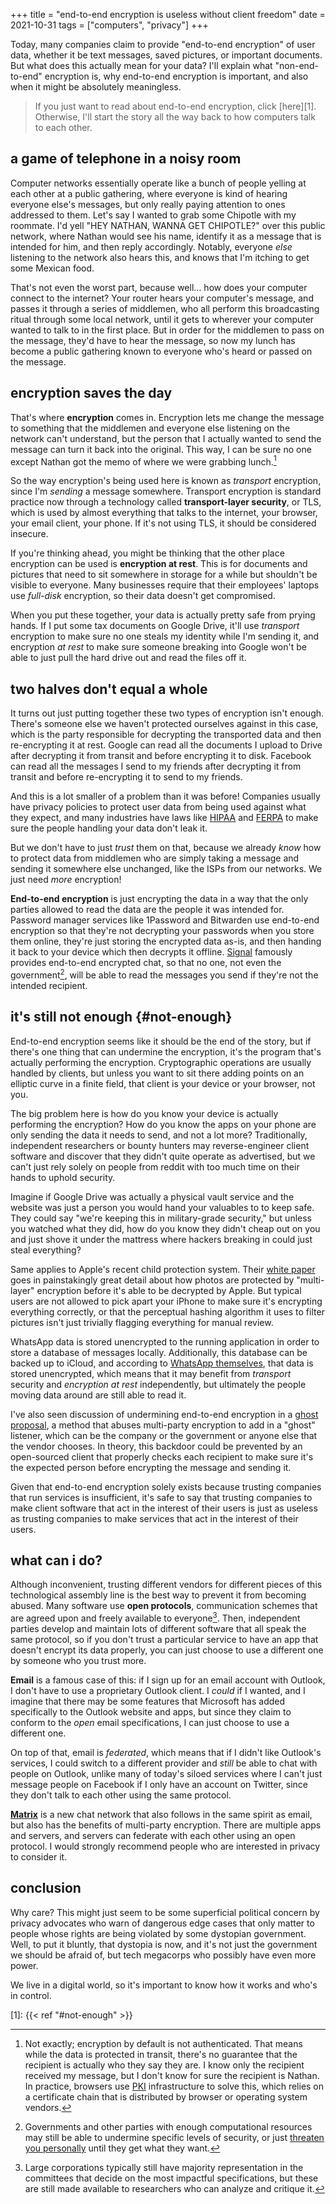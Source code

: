 +++
title = "end-to-end encryption is useless without client freedom"
date = 2021-10-31
tags = ["computers", "privacy"]
+++

Today, many companies claim to provide "end-to-end encryption" of user data,
whether it be text messages, saved pictures, or important documents. But what
does this actually mean for your data? I'll explain what "non-end-to-end"
encryption is, why end-to-end encryption is important, and also when it might
be absolutely meaningless.<!--more-->

> If you just want to read about end-to-end encryption, click [here][1].
> Otherwise, I'll start the story all the way back to how computers talk to
> each other.

a game of telephone in a noisy room
---

Computer networks essentially operate like a bunch of people yelling at each
other at a public gathering, where everyone is kind of hearing everyone else's
messages, but only really paying attention to ones addressed to them. Let's say
I wanted to grab some Chipotle with my roommate. I'd yell "HEY NATHAN, WANNA GET
CHIPOTLE?" over this public network, where Nathan would see his name, identify
it as a message that is intended for him, and then reply accordingly.  Notably,
everyone _else_ listening to the network also hears this, and knows that I'm
itching to get some Mexican food.

That's not even the worst part, because well... how does your computer connect
to the internet? Your router hears your computer's message, and passes it
through a series of middlemen, who all perform this broadcasting ritual through
some local network, until it gets to wherever your computer wanted to talk to in
the first place.  But in order for the middlemen to pass on the message, they'd
have to hear the message, so now my lunch has become a public gathering known to
everyone who's heard or passed on the message.

encryption saves the day
---

That's where **encryption** comes in. Encryption lets me change the message to
something that the middlemen and everyone else listening on the network can't
understand, but the person that I actually wanted to send the message can turn
it back into the original. This way, I can be sure no one except Nathan got the
memo of where we were grabbing lunch.[^3]

So the way encryption's being used here is known as _transport_ encryption,
since I'm _sending_ a message somewhere. Transport encryption is standard
practice now through a technology called **transport-layer security**, or TLS,
which is used by almost everything that talks to the internet, your browser,
your email client, your phone. If it's not using TLS, it should be considered
insecure.

If you're thinking ahead, you might be thinking that the other place encryption
can be used is **encryption at rest**. This is for documents and pictures that
need to sit somewhere in storage for a while but shouldn't be visible to
everyone. Many businesses require that their employees' laptops use _full-disk_
encryption, so their data doesn't get compromised.

When you put these together, your data is actually pretty safe from prying
hands. If I put some tax documents on Google Drive, it'll use _transport_
encryption to make sure no one steals my identity while I'm sending it, and
encryption _at rest_ to make sure someone breaking into Google won't be able to
just pull the hard drive out and read the files off it.

two halves don't equal a whole
---

It turns out just putting together these two types of encryption isn't enough.
There's someone else we haven't protected ourselves against in this case, which
is the party responsible for decrypting the transported data and then
re-encrypting it at rest. Google can read all the documents I upload to Drive
after decrypting it from transit and before encrypting it to disk. Facebook can
read all the messages I send to my friends after decrypting it from transit and
before re-encrypting it to send to my friends.

And this is a lot smaller of a problem than it was before! Companies usually
have privacy policies to protect user data from being used against what they
expect, and many industries have laws like [HIPAA][hipaa] and [FERPA][ferpa] to
make sure the people handling your data don't leak it.

But we don't have to just _trust_ them on that, because we already _know_ how
to protect data from middlemen who are simply taking a message and sending it
somewhere else unchanged, like the ISPs from our networks. We just need _more_
encryption!

**End-to-end encryption** is just encrypting the data in a way that the only
parties allowed to read the data are the people it was intended for. Password
manager services like 1Password and Bitwarden use end-to-end encryption so that
they're not decrypting your passwords when you store them online, they're just
storing the encrypted data as-is, and then handing it back to your device which
then decrypts it offline. [Signal][signal] famously provides end-to-end
encrypted chat, so that no one, not even the government[^1], will be able to
read the messages you send if they're not the intended recipient.

it's still not enough {#not-enough}
---

End-to-end encryption seems like it should be the end of the story, but if
there's one thing that can undermine the encryption, it's the program that's
actually performing the encryption. Cryptographic operations are usually handled
by clients, but unless you want to sit there adding points on an elliptic curve
in a finite field, that client is your device or your browser, not you.

The big problem here is how do you know your device is actually performing the
encryption? How do you know the apps on your phone are only sending the data it
needs to send, and not a lot more? Traditionally, independent researchers or
bounty hunters may reverse-engineer client software and discover that they
didn't quite operate as advertised, but we can't just rely solely on people
from reddit with too much time on their hands to uphold security.

Imagine if Google Drive was actually a physical vault service and the website
was just a person you would hand your valuables to to keep safe. They could say
"we're keeping this in military-grade security," but unless you watched what
they did, how do you know they didn't cheap out on you and just shove it under
the mattress where hackers breaking in could just steal everything?

Same applies to Apple's recent child protection system. Their [white
paper][csam] goes in painstakingly great detail about how photos are protected
by "multi-layer" encryption before it's able to be decrypted by Apple. But
typical users are not allowed to pick apart your iPhone to make sure it's
encrypting everything correctly, or that the perceptual hashing algorithm it
uses to filter pictures isn't just trivially flagging everything for manual
review.

WhatsApp data is stored unencrypted to the running application in order to
store a database of messages locally. Additionally, this database can be backed
up to iCloud, and according to [WhatsApp themselves][whatsapp], that data is
stored unencrypted, which means that it may benefit from _transport_ security
and _encryption at rest_ independently, but ultimately the people moving data
around are still able to read it.

I've also seen discussion of undermining end-to-end encryption in a [ghost
proposal][ghost], a method that abuses multi-party encryption to add in a
"ghost" listener, which can be the company or the government or anyone else
that the vendor chooses. In theory, this backdoor could be prevented by an
open-sourced client that properly checks each recipient to make sure it's the
expected person before encrypting the message and sending it.

Given that end-to-end encryption solely exists because trusting companies that
run services is insufficient, it's safe to say that trusting companies to make
client software that act in the interest of their users is just as useless as
trusting companies to make services that act in the interest of their users.

what can i do?
---

Although inconvenient, trusting different vendors for different pieces of this
technological assembly line is the best way to prevent it from becoming abused.
Many software use **open protocols**, communication schemes that are agreed
upon and freely available to everyone[^2]. Then, independent parties develop
and maintain lots of different software that all speak the same protocol, so if
you don't trust a particular service to have an app that doesn't encrypt its
data properly, you can just choose to use a different one by someone who you
trust more.

**Email** is a famous case of this: if I sign up for an email account with
Outlook, I don't have to use a proprietary Outlook client. I _could_ if I
wanted, and I imagine that there may be some features that Microsoft has added
specifically to the Outlook website and apps, but since they claim to conform to
the _open_ email specifications, I can just choose to use a different one.

On top of that, email is _federated_, which means that if I didn't like
Outlook's services, I could switch to a different provider and _still_ be able
to chat with people on Outlook, unlike many of today's siloed services where I
can't just message people on Facebook if I only have an account on Twitter,
since they don't talk to each other using the same protocol.

[**Matrix**][matrix] is a new chat network that also follows in the same spirit
as email, but also has the benefits of multi-party encryption. There are
multiple apps and servers, and servers can federate with each other using an
open protocol. I would strongly recommend people who are interested in privacy
to consider it.

conclusion
---

Why care? This might just seem to be some superficial political concern by
privacy advocates who warn of dangerous edge cases that only matter to people
whose rights are being violated by some dystopian government. Well, to put it
bluntly, that dystopia is now, and it's not just the government we should be
afraid of, but tech megacorps who possibly have even more power.

We live in a digital world, so it's important to know how it works and who's in
control.

[^1]: Governments and other parties with enough computational resources may
  still be able to undermine specific levels of security, or just [threaten you
  personally][wrench] until they get what they want.

[^2]: Large corporations typically still have majority representation in the
  committees that decide on the most impactful specifications, but these are
  still made available to researchers who can analyze and critique it.

[^3]: Not exactly; encryption by default is not authenticated. That means while
  the data is protected in transit, there's no guarantee that the recipient is
  actually who they say they are. I know only the recipient received my message,
  but I don't know for sure the recipient is Nathan. In practice, browsers use
  [PKI][pki] infrastructure to solve this, which relies on a certificate chain
  that is distributed by browser or operating system vendors.

[1]: {{< ref "#not-enough" >}}

[csam]: https://www.apple.com/child-safety/pdf/CSAM_Detection_Technical_Summary.pdf
[ferpa]: https://en.wikipedia.org/wiki/Family_Educational_Rights_and_Privacy_Act
[ghost]: https://www.internetsociety.org/wp-content/uploads/2020/03/Ghost-Protocol-Fact-Sheet.pdf
[hipaa]: https://en.wikipedia.org/wiki/Health_Insurance_Portability_and_Accountability_Act
[signal]: https://signal.org/
[wrench]: https://xkcd.com/538/
[matrix]: https://matrix.org/
[whatsapp]: https://faq.whatsapp.com/iphone/chats/how-to-back-up-to-icloud
[scuttlebutt]: https://scuttlebutt.nz/
[pki]: https://en.wikipedia.org/wiki/Public_key_infrastructure
